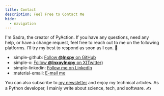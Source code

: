 ```yaml
---
title: Contact
description: Feel Free to Contact Me
hide:
  - navigation
---
```


I'm Sadra, the creator of PyAction. If you have any questions, need any help, or have a change request, feel free to reach out to me on the following platforms. I'll try my best to respond as soon as I can. :beers:

<div class="grid cards" markdown>

- :simple-github: [Follow __@lnxpy__ on GitHub](https://github.com/lnxpy)
- :simple-x: [Follow __@lnxpylnxpy__ on X(Twitter)](https://x.com/lnxpylnxpy)
- :simple-linkedin: [Follow me on LinkedIn](https://linkedin.com/in/sadra-yahyapour)
- :material-email: [E-mail me](mailto:lnxpylnxpy@gmail.com)

</div>

You can also subscribe to [my newsletter](https://blog.imsadra.me) and enjoy my technical articles. As a Python developer, I mainly write about science, tech, and software. :writing_hand:
